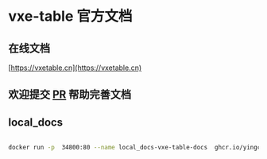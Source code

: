 # vxe-table 官方文档

## 在线文档

[https://vxetable.cn](https://vxetable.cn)

## 欢迎提交 [PR](https://github.com/x-extends/vxe-table-docs/pulls) 帮助完善文档


## local_docs

```bash

docker run -p  34800:80 --name local_docs-vxe-table-docs  ghcr.io/yingchaoorg/local_docs-vxe-table-docs:main

```